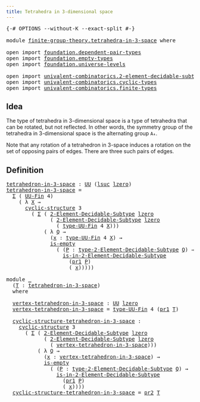 ```yaml
---
title: Tetrahedra in 3-dimensional space
---
```


<pre class="Agda"><a id="59" class="Symbol">{-#</a> <a id="63" class="Keyword">OPTIONS</a> <a id="71" class="Pragma">--without-K</a> <a id="83" class="Pragma">--exact-split</a> <a id="97" class="Symbol">#-}</a>

<a id="102" class="Keyword">module</a> <a id="109" href="finite-group-theory.tetrahedra-in-3-space.html" class="Module">finite-group-theory.tetrahedra-in-3-space</a> <a id="151" class="Keyword">where</a>

<a id="158" class="Keyword">open</a> <a id="163" class="Keyword">import</a> <a id="170" href="foundation.dependent-pair-types.html" class="Module">foundation.dependent-pair-types</a>
<a id="202" class="Keyword">open</a> <a id="207" class="Keyword">import</a> <a id="214" href="foundation.empty-types.html" class="Module">foundation.empty-types</a>
<a id="237" class="Keyword">open</a> <a id="242" class="Keyword">import</a> <a id="249" href="foundation.universe-levels.html" class="Module">foundation.universe-levels</a>

<a id="277" class="Keyword">open</a> <a id="282" class="Keyword">import</a> <a id="289" href="univalent-combinatorics.2-element-decidable-subtypes.html" class="Module">univalent-combinatorics.2-element-decidable-subtypes</a>
<a id="342" class="Keyword">open</a> <a id="347" class="Keyword">import</a> <a id="354" href="univalent-combinatorics.cyclic-types.html" class="Module">univalent-combinatorics.cyclic-types</a>
<a id="391" class="Keyword">open</a> <a id="396" class="Keyword">import</a> <a id="403" href="univalent-combinatorics.finite-types.html" class="Module">univalent-combinatorics.finite-types</a>
</pre>
## Idea

The type of tetrahedra in 3-dimensional space is a type of tetrahedra that can be rotated, but not reflected. In other words, the symmetry group of the tetrahedra in 3-dimensional space is the alternating group `A₄`.

Note that any rotation of a tetrahedron in 3-space induces a rotation on the set of opposing pairs of edges. There are three such pairs of edges.

## Definition

<pre class="Agda"><a id="tetrahedron-in-3-space"></a><a id="842" href="finite-group-theory.tetrahedra-in-3-space.html#842" class="Function">tetrahedron-in-3-space</a> <a id="865" class="Symbol">:</a> <a id="867" href="foundation-core.universe-levels.html#235" class="Primitive">UU</a> <a id="870" class="Symbol">(</a><a id="871" href="Agda.Primitive.html#780" class="Primitive">lsuc</a> <a id="876" href="Agda.Primitive.html#764" class="Primitive">lzero</a><a id="881" class="Symbol">)</a>
<a id="883" href="finite-group-theory.tetrahedra-in-3-space.html#842" class="Function">tetrahedron-in-3-space</a> <a id="906" class="Symbol">=</a>
  <a id="910" href="foundation-core.dependent-pair-types.html#515" class="Record">Σ</a> <a id="912" class="Symbol">(</a> <a id="914" href="univalent-combinatorics.finite-types.html#5722" class="Function">UU-Fin</a> <a id="921" class="Number">4</a><a id="922" class="Symbol">)</a>
    <a id="928" class="Symbol">(</a> <a id="930" class="Symbol">λ</a> <a id="932" href="finite-group-theory.tetrahedra-in-3-space.html#932" class="Bound">X</a> <a id="934" class="Symbol">→</a>
      <a id="942" href="univalent-combinatorics.cyclic-types.html#5286" class="Function">cyclic-structure</a> <a id="959" class="Number">3</a>
        <a id="969" class="Symbol">(</a> <a id="971" href="foundation-core.dependent-pair-types.html#515" class="Record">Σ</a> <a id="973" class="Symbol">(</a> <a id="975" href="univalent-combinatorics.2-element-decidable-subtypes.html#4848" class="Function">2-Element-Decidable-Subtype</a> <a id="1003" href="Agda.Primitive.html#764" class="Primitive">lzero</a>
              <a id="1023" class="Symbol">(</a> <a id="1025" href="univalent-combinatorics.2-element-decidable-subtypes.html#4848" class="Function">2-Element-Decidable-Subtype</a> <a id="1053" href="Agda.Primitive.html#764" class="Primitive">lzero</a>
                <a id="1075" class="Symbol">(</a> <a id="1077" href="univalent-combinatorics.finite-types.html#5784" class="Function">type-UU-Fin</a> <a id="1089" class="Number">4</a> <a id="1091" href="finite-group-theory.tetrahedra-in-3-space.html#932" class="Bound">X</a><a id="1092" class="Symbol">)))</a>
            <a id="1108" class="Symbol">(</a> <a id="1110" class="Symbol">λ</a> <a id="1112" href="finite-group-theory.tetrahedra-in-3-space.html#1112" class="Bound">Q</a> <a id="1114" class="Symbol">→</a>
              <a id="1130" class="Symbol">(</a><a id="1131" href="finite-group-theory.tetrahedra-in-3-space.html#1131" class="Bound">x</a> <a id="1133" class="Symbol">:</a> <a id="1135" href="univalent-combinatorics.finite-types.html#5784" class="Function">type-UU-Fin</a> <a id="1147" class="Number">4</a> <a id="1149" href="finite-group-theory.tetrahedra-in-3-space.html#932" class="Bound">X</a><a id="1150" class="Symbol">)</a> <a id="1152" class="Symbol">→</a>
              <a id="1168" href="foundation-core.empty-types.html#1228" class="Function">is-empty</a>
                <a id="1193" class="Symbol">(</a> <a id="1195" class="Symbol">(</a><a id="1196" href="finite-group-theory.tetrahedra-in-3-space.html#1196" class="Bound">P</a> <a id="1198" class="Symbol">:</a> <a id="1200" href="univalent-combinatorics.2-element-decidable-subtypes.html#6350" class="Function">type-2-Element-Decidable-Subtype</a> <a id="1233" href="finite-group-theory.tetrahedra-in-3-space.html#1112" class="Bound">Q</a><a id="1234" class="Symbol">)</a> <a id="1236" class="Symbol">→</a>
                  <a id="1256" href="univalent-combinatorics.2-element-decidable-subtypes.html#5729" class="Function">is-in-2-Element-Decidable-Subtype</a>
                    <a id="1310" class="Symbol">(</a><a id="1311" href="foundation-core.dependent-pair-types.html#605" class="Field">pr1</a> <a id="1315" href="finite-group-theory.tetrahedra-in-3-space.html#1196" class="Bound">P</a><a id="1316" class="Symbol">)</a>
                    <a id="1338" class="Symbol">(</a> <a id="1340" href="finite-group-theory.tetrahedra-in-3-space.html#1131" class="Bound">x</a><a id="1341" class="Symbol">)))))</a>

<a id="1348" class="Keyword">module</a> <a id="1355" href="finite-group-theory.tetrahedra-in-3-space.html#1355" class="Module">_</a>
  <a id="1359" class="Symbol">(</a><a id="1360" href="finite-group-theory.tetrahedra-in-3-space.html#1360" class="Bound">T</a> <a id="1362" class="Symbol">:</a> <a id="1364" href="finite-group-theory.tetrahedra-in-3-space.html#842" class="Function">tetrahedron-in-3-space</a><a id="1386" class="Symbol">)</a>
  <a id="1390" class="Keyword">where</a>

  <a id="1399" href="finite-group-theory.tetrahedra-in-3-space.html#1399" class="Function">vertex-tetrahedron-in-3-space</a> <a id="1429" class="Symbol">:</a> <a id="1431" href="foundation-core.universe-levels.html#235" class="Primitive">UU</a> <a id="1434" href="Agda.Primitive.html#764" class="Primitive">lzero</a>
  <a id="1442" href="finite-group-theory.tetrahedra-in-3-space.html#1399" class="Function">vertex-tetrahedron-in-3-space</a> <a id="1472" class="Symbol">=</a> <a id="1474" href="univalent-combinatorics.finite-types.html#5784" class="Function">type-UU-Fin</a> <a id="1486" class="Number">4</a> <a id="1488" class="Symbol">(</a><a id="1489" href="foundation-core.dependent-pair-types.html#605" class="Field">pr1</a> <a id="1493" href="finite-group-theory.tetrahedra-in-3-space.html#1360" class="Bound">T</a><a id="1494" class="Symbol">)</a>

  <a id="1499" href="finite-group-theory.tetrahedra-in-3-space.html#1499" class="Function">cyclic-structure-tetrahedron-in-3-space</a> <a id="1539" class="Symbol">:</a>
    <a id="1545" href="univalent-combinatorics.cyclic-types.html#5286" class="Function">cyclic-structure</a> <a id="1562" class="Number">3</a>
      <a id="1570" class="Symbol">(</a> <a id="1572" href="foundation-core.dependent-pair-types.html#515" class="Record">Σ</a> <a id="1574" class="Symbol">(</a> <a id="1576" href="univalent-combinatorics.2-element-decidable-subtypes.html#4848" class="Function">2-Element-Decidable-Subtype</a> <a id="1604" href="Agda.Primitive.html#764" class="Primitive">lzero</a>
            <a id="1622" class="Symbol">(</a> <a id="1624" href="univalent-combinatorics.2-element-decidable-subtypes.html#4848" class="Function">2-Element-Decidable-Subtype</a> <a id="1652" href="Agda.Primitive.html#764" class="Primitive">lzero</a>
              <a id="1672" class="Symbol">(</a> <a id="1674" href="finite-group-theory.tetrahedra-in-3-space.html#1399" class="Function">vertex-tetrahedron-in-3-space</a><a id="1703" class="Symbol">)))</a>
          <a id="1717" class="Symbol">(</a> <a id="1719" class="Symbol">λ</a> <a id="1721" href="finite-group-theory.tetrahedra-in-3-space.html#1721" class="Bound">Q</a> <a id="1723" class="Symbol">→</a>
            <a id="1737" class="Symbol">(</a><a id="1738" href="finite-group-theory.tetrahedra-in-3-space.html#1738" class="Bound">x</a> <a id="1740" class="Symbol">:</a> <a id="1742" href="finite-group-theory.tetrahedra-in-3-space.html#1399" class="Function">vertex-tetrahedron-in-3-space</a><a id="1771" class="Symbol">)</a> <a id="1773" class="Symbol">→</a>
            <a id="1787" href="foundation-core.empty-types.html#1228" class="Function">is-empty</a>
              <a id="1810" class="Symbol">(</a> <a id="1812" class="Symbol">(</a><a id="1813" href="finite-group-theory.tetrahedra-in-3-space.html#1813" class="Bound">P</a> <a id="1815" class="Symbol">:</a> <a id="1817" href="univalent-combinatorics.2-element-decidable-subtypes.html#6350" class="Function">type-2-Element-Decidable-Subtype</a> <a id="1850" href="finite-group-theory.tetrahedra-in-3-space.html#1721" class="Bound">Q</a><a id="1851" class="Symbol">)</a> <a id="1853" class="Symbol">→</a>
                <a id="1871" href="univalent-combinatorics.2-element-decidable-subtypes.html#5729" class="Function">is-in-2-Element-Decidable-Subtype</a>
                  <a id="1923" class="Symbol">(</a><a id="1924" href="foundation-core.dependent-pair-types.html#605" class="Field">pr1</a> <a id="1928" href="finite-group-theory.tetrahedra-in-3-space.html#1813" class="Bound">P</a><a id="1929" class="Symbol">)</a>
                  <a id="1949" class="Symbol">(</a> <a id="1951" href="finite-group-theory.tetrahedra-in-3-space.html#1738" class="Bound">x</a><a id="1952" class="Symbol">))))</a>
  <a id="1959" href="finite-group-theory.tetrahedra-in-3-space.html#1499" class="Function">cyclic-structure-tetrahedron-in-3-space</a> <a id="1999" class="Symbol">=</a> <a id="2001" href="foundation-core.dependent-pair-types.html#617" class="Field">pr2</a> <a id="2005" href="finite-group-theory.tetrahedra-in-3-space.html#1360" class="Bound">T</a>
</pre>